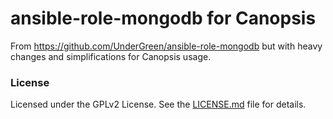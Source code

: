 # ansible-role-mongodb for Canopsis

From <https://github.com/UnderGreen/ansible-role-mongodb> but with heavy changes and simplifications for Canopsis usage.

### License

Licensed under the GPLv2 License. See the [LICENSE.md](LICENSE.md) file for details.
